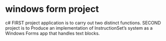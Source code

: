# windows form project 
c#
FIRST project application is to carry out two distinct functions.
SECOND project is to Produce an implementation of InstructionSet’s system as a Windows Forms app that handles text blocks.

